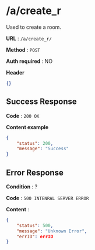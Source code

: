 # /a/create_r
Used to create a room.

**URL** : `/a/create_r/`

**Method** : `POST`

**Auth required** : NO

**Header**

```json
{}
```

## Success Response

**Code** : `200 OK`

**Content example**

```json
{
    "status": 200,
    "message": "Success"
}
```

## Error Response

**Condition** : ?

**Code** : `500 INTENRAL SERVER ERROR`

**Content** : 

```json
{
    "status": 500,
    "message": "Unknown Error",
    "errID": errID
}
```